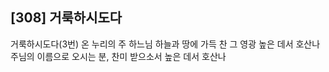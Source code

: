 ## [308] 거룩하시도다

거룩하시도다(3번)
온 누리의 주 하느님 하늘과 땅에 가득 찬 그 영광 높은 데서 호산나 
주님의 이름으로 오시는 분, 찬미 받으소서 높은 데서 호산나
